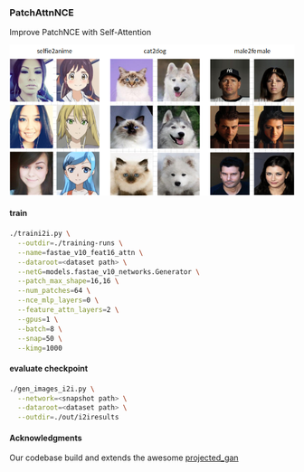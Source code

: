 ### PatchAttnNCE

Improve PatchNCE with Self-Attention

![results](./images/i2i_results.png)


#### train

``` bash
./traini2i.py \
  --outdir=./training-runs \
  --name=fastae_v10_feat16_attn \
  --dataroot=<dataset path> \
  --netG=models.fastae_v10_networks.Generator \
  --patch_max_shape=16,16 \
  --num_patches=64 \
  --nce_mlp_layers=0 \
  --feature_attn_layers=2 \
  --gpus=1 \
  --batch=8 \
  --snap=50 \
  --kimg=1000
```

#### evaluate checkpoint

``` bash
./gen_images_i2i.py \
  --network=<snapshot path> \
  --dataroot=<dataset path> \
  --outdir=./out/i2iresults
```

#### Acknowledgments
Our codebase build and extends the awesome [projected_gan](https://github.com/autonomousvision/projected_gan)